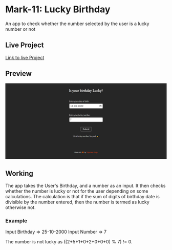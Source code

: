 # Mark-11: Lucky Birthday

An app to check whether the number selected by the user is a lucky number or not


## Live Project
[Link to live Project](https://lucky-birthday-mark-11-tejas.netlify.app/)

## Preview

![App screenhot](./preview.png)

## Working

The app takes the User's Birthday, and a number as an input. It then checks whether the number is lucky or not for the user depending on some calculations.
The calculation is that if the sum of digits of birthday date is divisible by the number entered, then the number is termed as lucky otherwise not.

### Example

Input Birthday => 25-10-2000
Input Number => 7

The number is not lucky as ((2+5+1+0+2+0+0+0) % 7) != 0.
